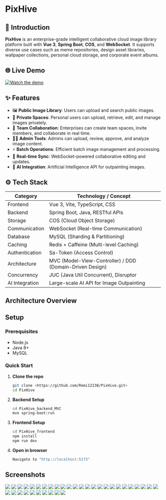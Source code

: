 # PixHive

## 🐝 Introduction

**PixHive** is an enterprise-grade intelligent collaborative cloud image library platform built with **Vue 3**, **Spring Boot**, **COS**, and **WebSocket**. It supports diverse use cases such as meme repositories, design asset libraries, wallpaper collections, personal cloud storage, and corporate event albums.

## 🌐 Live Demo

[![Watch the demo](https://img.youtube.com/vi/17awE2DT1ys/maxresdefault.jpg)](https://youtu.be/17awE2DT1ys)


## ✨ Features

- 🖼️ **Public Image Library**: Users can upload and search public images.
- 🔐 **Private Spaces**: Personal users can upload, retrieve, edit, and manage images privately.
- 👥 **Team Collaboration**: Enterprises can create team spaces, invite members, and collaborate in real time.
- 🧑‍💼 **Admin Tools**: Admins can upload, review, approve, and analyze image content.
- ⚡ **Batch Operations**: Efficient batch image management and processing.
- 🤝 **Real-time Sync**: WebSocket-powered collaborative editing and updates.
- 🧠 **AI Integration**: Artificial Intelligence API for outpainting images.

## ⚙️ Tech Stack

| Category              | Technology / Concept                                     |
|-----------------------|----------------------------------------------------------|
| Frontend              | Vue 3, Vite, TypeScript, CSS                             |
| Backend               | Spring Boot, Java, RESTful APIs                          |
| Storage               | COS (Cloud Object Storage)                               |
| Communication         | WebSocket (Real-time Communication)                      |
| Database              | MySQL (Sharding & Partitioning)                          |
| Caching               | Redis + Caffeine (Multi-level Caching)                   |
| Authentication        | Sa-Token (Access Control)                                |
| Architecture          | MVC (Model-View-Controller) / DDD (Domain-Driven Design) |
| Concurrency           | JUC (Java Util Concurrent), Disruptor                    |
| AI Integration        | Large-scale AI API for Image Outpainting                 |

## Architecture Overview

## Setup

### Prerequisites

- Node.js
- Java 8+
- MySQL

### Quick Start

1. **Clone the repo**

    ```bash
    git clone <https://github.com/Remi12138/PixHive.git>
    cd PixHive
    ```

2. **Backend Setup**

    ```bash
    cd PixHive_backend_MVC
    mvn spring-boot:run
    ```
   
3. **Frontend Setup**

    ```bash
    cd PixHive_frontend
    npm install
    npm run dev
    ```

4. **Open in browser**

   ```bash
   Navigate to "http://localhost:5173"
   ```
## Screenshots
![](imgs/001.png)
![](imgs/002.png)
![](imgs/003.png)
![](imgs/004.png)
![](imgs/005.png)
![](imgs/034.png)
![](imgs/035.png)
![](imgs/006.png)
![](imgs/007.png)
![](imgs/008.png)
![](imgs/009.png)
![](imgs/010.png)
![](imgs/011.png)
![](imgs/012.png)
![](imgs/013.png)
![](imgs/014.png)
![](imgs/015.png)
![](imgs/016.png)
![](imgs/017.png)
![](imgs/018.png)
![](imgs/019.png)
![](imgs/020.png)
![](imgs/021.png)
![](imgs/022.png)
![](imgs/023.png)
![](imgs/024.png)
![](imgs/025.png)
![](imgs/026.png)
![](imgs/027.png)
![](imgs/028.png)
![](imgs/029.png)
![](imgs/030.png)
![](imgs/031.png)
![](imgs/032.png)
![](imgs/033.png)
